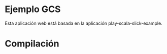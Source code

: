 # Ejemplo GCS

Esta aplicación web está basada en la aplicación play-scala-slick-example.


# Compilación


